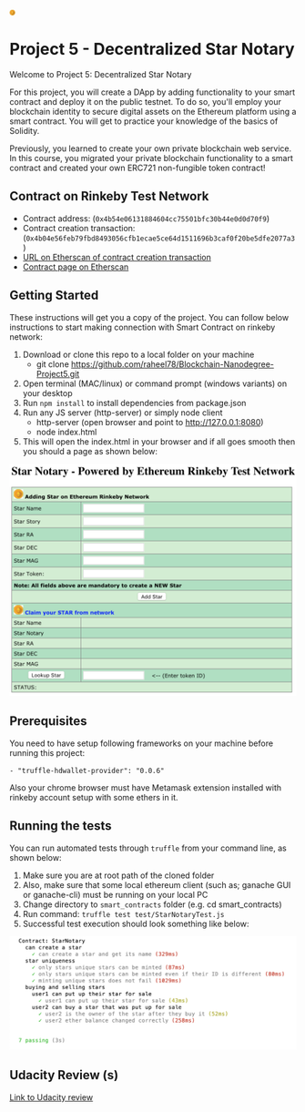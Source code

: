 
 
 <img src="images/eth-big-icon.png" style="width: 10px; height: 10px">


# Project 5 - Decentralized Star Notary

Welcome to Project 5: Decentralized Star Notary

For this project, you will create a DApp by adding functionality to your smart contract and deploy it on the public testnet. To do so, you'll employ your blockchain identity to secure digital assets on the Ethereum platform using a smart contract. You will get to practice your knowledge of the basics of Solidity.

Previously, you learned to create your own private blockchain web service. In this course, you migrated your private blockchain functionality to a smart contract and created your own ERC721 non-fungible token contract!

## Contract on Rinkeby Test Network

- Contract address: (`0x4b54e06131884604cc75501bfc30b44e0d0d70f9`)
- Contract creation transaction: (`0x4b04e56feb79fbd8493056cfb1ecae5ce64d1511696b3caf0f20be5dfe2077a3`)
- <a href="https://rinkeby.etherscan.io/tx/0x4b04e56feb79fbd8493056cfb1ecae5ce64d1511696b3caf0f20be5dfe2077a3">URL on Etherscan of contract creation transaction</a>
- <a href="https://rinkeby.etherscan.io/address/0x4b54e06131884604cc75501bfc30b44e0d0d70f9">Contract page on Etherscan</a>

## Getting Started

These instructions will get you a copy of the project. You can follow below instructions to start making connection with Smart Contract on rinkeby network:

1. Download or clone this repo to a local folder on your machine
    - git clone https://github.com/raheel78/Blockchain-Nanodegree-Project5.git
2. Open terminal (MAC/linux) or command prompt (windows variants) on your desktop
3. Run `npm install` to install dependencies from package.json
4. Run any JS server (http-server) or simply node client
    - http-server (open browser and point to http://127.0.0.1:8080)
    - node index.html
5. This will open the index.html in your browser and if all goes smooth then you should a page as shown below:

<img src="images/web-frontend.png">


## Prerequisites

You need to have setup following frameworks on your machine before running this project:

```
- "truffle-hdwallet-provider": "0.0.6"
```

Also your chrome browser must have Metamask extension installed with rinkeby account setup with some ethers in it.


## Running the tests

You can run automated tests through `truffle` from your command line, as shown below:

1. Make sure you are at root path of the cloned folder
2. Also, make sure that some local ethereum client (such as; ganache GUI or ganache-cli) must be running on your local PC
3. Change directory to `smart_contracts` folder (e.g. cd smart_contracts)
4. Run command:  `truffle test test/StarNotaryTest.js`
5. Successful test execution should look something like below:

<img src="images/star-notary-test-success.png">



## Udacity Review (s)

<a href="https://review.udacity.com/?utm_campaign=ret_000_auto_ndxxx_submission-reviewed&utm_source=blueshift&utm_medium=email&utm_content=reviewsapp-submission-reviewed&bsft_clkid=4d424c9c-865e-42be-91a9-1c6f7649fff1&bsft_uid=7e10c4ef-b590-4ef2-8f90-4d141154ce37&bsft_mid=917806b9-5fed-453e-b426-bde578298a2e&bsft_eid=6f154690-7543-4582-9be7-e397af208dbd&bsft_txnid=1635c6dd-4f31-45d6-953d-f83b3c6938f0#!/reviews/1610205">Link to Udacity review</a>
